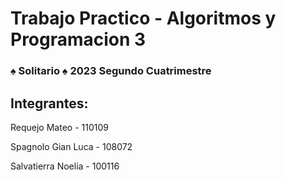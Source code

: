 # Trabajo Practico - Algoritmos y Programacion 3
### ♠ Solitario ♠ 2023 Segundo Cuatrimestre

## Integrantes:
Requejo Mateo - 110109

Spagnolo Gian Luca - 108072

Salvatierra Noelia - 100116
